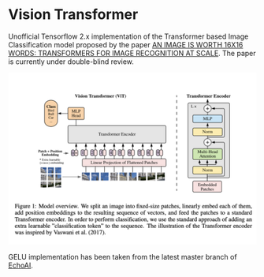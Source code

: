 # Vision Transformer

Unofficial Tensorflow 2.x implementation of the Transformer based Image Classification model proposed by the paper [AN IMAGE IS WORTH 16X16 WORDS:
TRANSFORMERS FOR IMAGE RECOGNITION AT SCALE](https://openreview.net/pdf?id=YicbFdNTTy). The paper is currently under double-blind review.

![](./assets/model.png)

GELU implementation has been taken from the latest master branch of [EchoAI](https://github.com/digantamisra98/Echo/).
